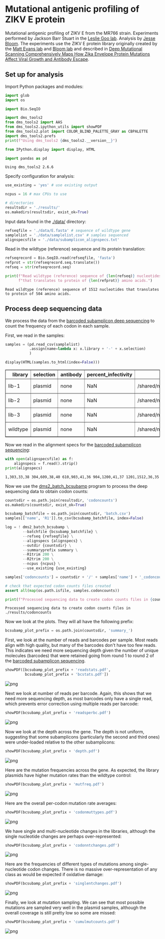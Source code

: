 # Mutational antigenic profiling of ZIKV E protein
Mutational antigenic profiling of ZIKV E from the MR766 strain.
Experiments performed by Jackson Barr Stuart in the [Leslie Goo lab](https://research.fhcrc.org/goo/en.html).
Analysis by [Jesse Bloom](https://research.fhcrc.org/bloom/en.html).
The experiments use the ZIKV E protein library originally created by the [Matt Evans lab](http://labs.icahn.mssm.edu/evanslab/) and [Bloom lab](https://research.fhcrc.org/bloom/en.html) and described in [Deep Mutational Scanning Comprehensively Maps How Zika Envelope Protein Mutations Affect Viral Growth and Antibody Escape](https://jvi.asm.org/content/93/23/e01291-19).

## Set up for analysis
Import Python packages and modules:


```python
import glob
import os

import Bio.SeqIO

import dms_tools2
from dms_tools2 import AAS
from dms_tools2.ipython_utils import showPDF
from dms_tools2.plot import COLOR_BLIND_PALETTE_GRAY as CBPALETTE
import dms_tools2.prefs
print(f"Using dms_tools2 {dms_tools2.__version__}")

from IPython.display import display, HTML

import pandas as pd
```

    Using dms_tools2 2.6.6


Specify configuration for analysis:


```python
use_existing = 'yes' # use existing output

ncpus = 16 # max CPUs to use

# directories
resultsdir = './results/'
os.makedirs(resultsdir, exist_ok=True)
```

Input data found in the [./data/](data) directory:


```python
refseqfile = './data/E.fasta' # sequence of wildtype gene
samplelist = './data/samplelist.csv' # samples sequenced
alignspecsfile = './data/subamplicon_alignspecs.txt'
```

Read in the wildtype (reference) sequence and its protein translation:


```python
refseqrecord = Bio.SeqIO.read(refseqfile, 'fasta')
refprot = str(refseqrecord.seq.translate())
refseq = str(refseqrecord.seq)

print(f"Read wildtype (reference) sequence of {len(refseq)} nucleotides "
      f"that translates to protein of {len(refprot)} amino acids.")
```

    Read wildtype (reference) sequence of 1512 nucleotides that translates to protein of 504 amino acids.


## Process deep sequencing data
We process the data from the [barcoded subamplicon deep sequencing](https://jbloomlab.github.io/dms_tools2/bcsubamp.html) to count the frequency of each codon in each sample.

First, we read in the samples:


```python
samples = (pd.read_csv(samplelist)
           .assign(name=lambda x: x.library + '-' + x.selection)
           )

display(HTML(samples.to_html(index=False)))
```


<table border="1" class="dataframe">
  <thead>
    <tr style="text-align: right;">
      <th>library</th>
      <th>selection</th>
      <th>antibody</th>
      <th>percent_infectivity</th>
      <th>R1</th>
      <th>SRA_accession</th>
      <th>name</th>
    </tr>
  </thead>
  <tbody>
    <tr>
      <td>lib-1</td>
      <td>plasmid</td>
      <td>none</td>
      <td>NaN</td>
      <td>/shared/ngs/illumina/bloom_lab/200925_D00300_1065_AHHL7NBCX3/cellranger/mkfastq/HHL7NBCX3/outs/fastq_path/HHL7NBCX3/JBS_sample01_S5_L001_R1_001.fastq.gz</td>
      <td>NaN</td>
      <td>lib-1-plasmid</td>
    </tr>
    <tr>
      <td>lib-2</td>
      <td>plasmid</td>
      <td>none</td>
      <td>NaN</td>
      <td>/shared/ngs/illumina/bloom_lab/200925_D00300_1065_AHHL7NBCX3/cellranger/mkfastq/HHL7NBCX3/outs/fastq_path/HHL7NBCX3/JBS_sample02_S6_L001_R1_001.fastq.gz</td>
      <td>NaN</td>
      <td>lib-2-plasmid</td>
    </tr>
    <tr>
      <td>lib-3</td>
      <td>plasmid</td>
      <td>none</td>
      <td>NaN</td>
      <td>/shared/ngs/illumina/bloom_lab/200925_D00300_1065_AHHL7NBCX3/cellranger/mkfastq/HHL7NBCX3/outs/fastq_path/HHL7NBCX3/JBS_sample03_S7_L001_R1_001.fastq.gz</td>
      <td>NaN</td>
      <td>lib-3-plasmid</td>
    </tr>
    <tr>
      <td>wildtype</td>
      <td>plasmid</td>
      <td>none</td>
      <td>NaN</td>
      <td>/shared/ngs/illumina/bloom_lab/200925_D00300_1065_AHHL7NBCX3/cellranger/mkfastq/HHL7NBCX3/outs/fastq_path/HHL7NBCX3/JBS_sample04_S8_L001_R1_001.fastq.gz</td>
      <td>NaN</td>
      <td>wildtype-plasmid</td>
    </tr>
  </tbody>
</table>


Now we read in the alignment specs for the [barcoded subamplicon sequencing](https://jbloomlab.github.io/dms_tools2/bcsubamp.html):


```python
with open(alignspecsfile) as f:
    alignspecs = f.read().strip()
print(alignspecs)
```

    1,303,33,38 304,609,38,40 610,903,41,36 904,1200,41,37 1201,1512,36,35


Now we use the [dms2_batch_bcsubamp](https://jbloomlab.github.io/dms_tools2/dms2_batch_bcsubamp.html) program to process the deep sequencing data to obtain codon counts:


```python
countsdir = os.path.join(resultsdir, 'codoncounts')
os.makedirs(countsdir, exist_ok=True)

bcsubamp_batchfile = os.path.join(countsdir, 'batch.csv')
samples[['name', 'R1']].to_csv(bcsubamp_batchfile, index=False)

log = ! dms2_batch_bcsubamp \
        --batchfile {bcsubamp_batchfile} \
        --refseq {refseqfile} \
        --alignspecs {alignspecs} \
        --outdir {countsdir} \
        --summaryprefix summary \
        --R1trim 200 \
        --R2trim 200 \
        --ncpus {ncpus} \
        --use_existing {use_existing}

samples['codoncounts'] = countsdir + '/' + samples['name'] + '_codoncounts.csv'

# check that expected codon counts files created
assert all(map(os.path.isfile, samples.codoncounts))

print(f"Processed sequencing data to create codon counts files in {countsdir}")
```

    Processed sequencing data to create codon counts files in ./results/codoncounts


Now we look at the plots.
They will all have the following prefix:


```python
bcsubamp_plot_prefix = os.path.join(countsdir, 'summary_')
```

First, we look at the number of reads and barcodes per sample.
Most reads align with high quality, but many of the barcodes don't have too few reads.
This indicates we need more sequencing depth given the number of unique molecules (barcodes) that were retained going from round 1 to round 2 of the [barcoded subamplicon sequencing](https://jbloomlab.github.io/dms_tools2/bcsubamp.html).


```python
showPDF([bcsubamp_plot_prefix + 'readstats.pdf',
         bcsubamp_plot_prefix + 'bcstats.pdf'])
```


![png](map_analysis_files/map_analysis_17_0.png)


Next we look at number of reads per barcode.
Again, this shows that we need more sequencing depth, as most barcodes only have a single read, which prevents error correction using multiple reads per barcode:


```python
showPDF(bcsubamp_plot_prefix + 'readsperbc.pdf')
```


![png](map_analysis_files/map_analysis_19_0.png)


Now we look at the depth across the gene.
The depth is not uniform, suggesting that some subamplicons (particularly the second and third ones) were under-loaded relative to the other subamplicons:


```python
showPDF(bcsubamp_plot_prefix + 'depth.pdf')
```


![png](map_analysis_files/map_analysis_21_0.png)


Here are the mutation frequencies across the gene.
As expected, the library plasmids have higher mutation rates than the wildtype control:


```python
showPDF(bcsubamp_plot_prefix + 'mutfreq.pdf')
```


![png](map_analysis_files/map_analysis_23_0.png)


Here are the overall per-codon mutation rate averages:


```python
showPDF(bcsubamp_plot_prefix + 'codonmuttypes.pdf')
```


![png](map_analysis_files/map_analysis_25_0.png)


We have single and multi-nucleotide changes in the libraries, although the single nucleotide changes are perhaps over-represented:


```python
showPDF(bcsubamp_plot_prefix + 'codonntchanges.pdf')
```


![png](map_analysis_files/map_analysis_27_0.png)


Here are the frequencies of different types of mutations among single-nucleotide codon changes.
There is no massive over-representation of any class as would be expected if oxidative damage:


```python
showPDF(bcsubamp_plot_prefix + 'singlentchanges.pdf')
```


![png](map_analysis_files/map_analysis_29_0.png)


Finally, we look at mutation sampling.
We can see that most possible mutations are sampled very well in the plasmid samples, although the overall coverage is still pretty low so some are missed:


```python
showPDF(bcsubamp_plot_prefix + 'cumulmutcounts.pdf')
```


![png](map_analysis_files/map_analysis_31_0.png)

